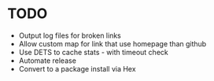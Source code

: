 # TODO
- Output log files for broken links
- Allow custom map for link that use homepage than github
- Use DETS to cache stats - with timeout check
- Automate release
- Convert to a package install via Hex
